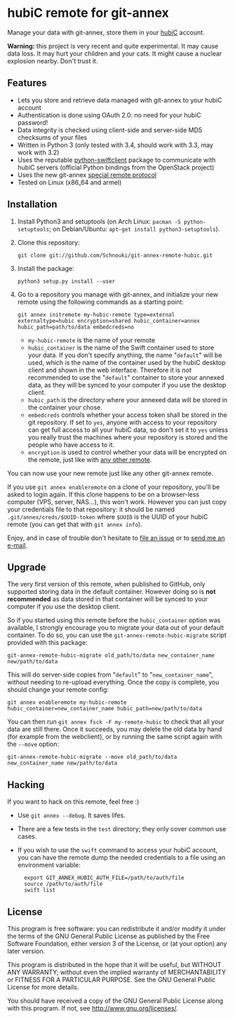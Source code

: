 hubiC remote for git-annex
==========================

Manage your data with git-annex, store them in your [hubiC](https://hubic.com/)
account.

**Warning:** this project is very recent and quite experimental. It may cause
  data loss. It may hurt your children and your cats. It might cause a nuclear
  explosion nearby. Don't trust it.


Features
--------

- Lets you store and retrieve data managed with git-annex to your hubiC account
- Authentication is done using OAuth 2.0: no need for your hubiC password!
- Data integrity is checked using client-side and server-side MD5 checksums of
  your files
- Written in Python 3 (only tested with 3.4, should work with 3.3, may work with 3.2)
- Uses the reputable
  [python-swiftclient](https://github.com/openstack/python-swiftclient) package
  to communicate with hubiC servers (official Python bindings from the OpenStack
  project)
- Uses the new git-annex
  [special remote protocol](https://git-annex.branchable.com/design/external_special_remote_protocol/)
- Tested on Linux (x86_64 and armel)


Installation
------------

1.  Install Python3 and setuptools (on Arch Linux: `pacman -S python-setuptools`;
    on Debian/Ubuntu: `apt-get install python3-setuptools`).

2.  Clone this repository:

        git clone git://github.com/Schnouki/git-annex-remote-hubic.git

3.  Install the package:

        python3 setup.py install --user

4.  Go to a repository you manage with git-annex, and initialize your new remote
    using the following commands as a starting point:

        git annex initremote my-hubic-remote type=external externaltype=hubic encryption=shared hubic_container=annex hubic_path=path/to/data embedcreds=no

    - `my-hubic-remote` is the name of your remote
    - `hubic_container` is the name of the Swift container used to store your
      data. If you don't specify anything, the name "`default`" will be used,
      which is the name of the container used by the hubiC desktop client and
      shown in the web interface. Therefore it is *not* recommended to use the
      "`default`" container to store your annexed data, as they will be synced
      to your computer if you use the desktop client.
    - `hubic_path` is the directory where your annexed data will be stored in
       the container your chose.
    - `embedcreds` controls whether your access token shall be stored in the git
      repository. If set to `yes`, anyone with access to your repository can get
      full access to all your hubiC data, so don't set it to `yes` unless you
      really trust the machines where your repository is stored and the people
      who have access to it.
    - `encryption` is used to control whether your data will be encrypted on the
      remote, just like with
      [any other remote](http://git-annex.branchable.com/encryption/).

You can now use your new remote just like any other git-annex remote.

If you use `git annex enableremote` on a clone of your repository, you'll be
asked to login again. If this clone happens to be on a browser-less computer
(VPS, server, NAS...), this won't work. However you can just copy your
credentials file to that repository: it should be named
`.git/annex/creds/$UUID-token` where `$UUID` is the UUID of your hubiC remote
(you can get that with `git annex info`).

Enjoy, and in case of trouble don't hesitate to
[file an issue](https://github.com/Schnouki/git-annex-remote-hubic/issues) or to
[send me an e-mail](mailto:schnouki+garh@schnouki.net).


Upgrade
-------

The very first version of this remote, when published to GitHub, only supported
storing data in the default container. However doing so is **not recommended**
as data stored in that container will be synced to your computer if you use the
desktop client.

So if you started using this remote before the `hubic_container` option was
available, I strongly encourage you to migrate your data out of your default
container. To do so, you can use the `git-annex-remote-hubic-migrate` script
provided with this package:

    git-annex-remote-hubic-migrate old_path/to/data new_container_name new/path/to/data

This will do server-side copies from "`default`" to "`new_container_name`",
without needing to re-upload everything. Once the copy is complete, you should change your remote config:

    git annex enableremote my-hubic-remote hubic_container=new_container_name hubic_path=new/path/to/data

You can then run `git annex fsck -F my-remote-hubic` to check that all your data
are still there. Once it succeeds, you may delete the old data by hand (for
example from the webclient), or by running the same script again with the
`--move` option:

    git-annex-remote-hubic-migrate --move old_path/to/data new_container_name new/path/to/data


Hacking
-------

If you want to hack on this remote, feel free :)

- Use `git annex --debug`. It saves lifes.
- There are a few tests in the `test` directory; they only cover common use
  cases.
- If you wish to use the `swift` command to access your hubiC account, you can
  have the remote dump the needed credentials to a file using an environment
  variable:

        export GIT_ANNEX_HUBIC_AUTH_FILE=/path/to/auth/file
        source /path/to/auth/file
        swift list


License
-------

This program is free software: you can redistribute it and/or modify it under
the terms of the GNU General Public License as published by the Free Software
Foundation, either version 3 of the License, or (at your option) any later
version.

This program is distributed in the hope that it will be useful, but WITHOUT ANY
WARRANTY; without even the implied warranty of MERCHANTABILITY or FITNESS FOR A
PARTICULAR PURPOSE. See the GNU General Public License for more details.

You should have received a copy of the GNU General Public License along with
this program. If not, see <http://www.gnu.org/licenses/>.
